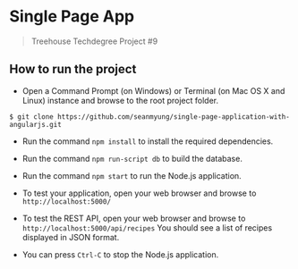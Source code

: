 # Single Page App
>Treehouse Techdegree Project #9

## How to run the project
* Open a Command Prompt (on Windows) or Terminal (on Mac OS X and Linux) instance and browse to the root project folder.
```
$ git clone https://github.com/seanmyung/single-page-application-with-angularjs.git
```
* Run the command `npm install` to install the required dependencies.

* Run the command `npm run-script db` to build the database.

* Run the command `npm start` to run the Node.js application.

* To test your application, open your web browser and browse to `http://localhost:5000/`

* To test the REST API, open your web browser and browse to `http://localhost:5000/api/recipes` You should see a list of recipes displayed in JSON format.

* You can press `Ctrl-C` to stop the Node.js application.
